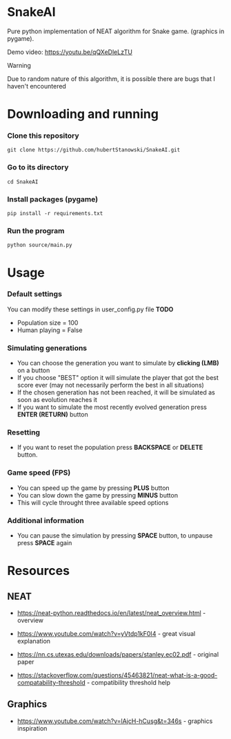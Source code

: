 # SnakeAI
Pure python implementation of NEAT algorithm for Snake game. (graphics in pygame).

Demo video: https://youtu.be/qQXeDleLzTU

> [!WARNING]
> Due to random nature of this algorithm, it is possible there are bugs that I haven't encountered

# Downloading and running
### Clone this repository
    git clone https://github.com/hubertStanowski/SnakeAI.git

### Go to its directory
    cd SnakeAI

### Install packages (pygame)
    pip install -r requirements.txt

### Run the program
    python source/main.py
  
# Usage
### Default settings
You can modify these settings in user_config.py file **TODO**

- Population size = 100
- Human playing = False

### Simulating generations
- You can choose the generation you want to simulate by **clicking (LMB)** on a button
- If you choose "BEST" option it will simulate the player that got the best score ever (may not necessarily perform the best in all situations)
- If the chosen generation has not been reached, it will be simulated as soon as evolution reaches it
- If you want to simulate the most recently evolved generation press **ENTER (RETURN)** button
### Resetting
- If you want to reset the population press **BACKSPACE** or **DELETE** button.
### Game speed (FPS)
- You can speed up the game by pressing **PLUS** button
- You can slow down the game by pressing **MINUS** button
- This will cycle throught three available speed options
### Additional information
- You can pause the simulation by pressing **SPACE** button, to unpause press **SPACE** again
# Resources
 
## NEAT
- https://neat-python.readthedocs.io/en/latest/neat_overview.html - overview

- https://www.youtube.com/watch?v=yVtdp1kF0I4 - great visual explanation

- https://nn.cs.utexas.edu/downloads/papers/stanley.ec02.pdf - original paper

- https://stackoverflow.com/questions/45463821/neat-what-is-a-good-compatability-threshold - compatibility threshold help

## Graphics
- https://www.youtube.com/watch?v=lAjcH-hCusg&t=346s - graphics inspiration
